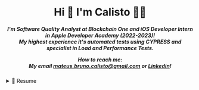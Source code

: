 <h1 align='center'>
Hi 👋  I'm Calisto 👨‍💻
</h1>
  
<h5 align='center'>
  
I'm Software Quality Analyst at Blockchain One and iOS Developer Intern in Apple Developer Academy (2022-2023)! <br>
My highest experience it's automated tests using CYPRESS and specialist in Load and Performance Tests. <br>

How to reach me: <br>
My email <a href="mailto:mateus.bruno.calisto@gmail.com">mateus.bruno.calisto@gmail.com</a> or 
<a href="www.linkedin.com/mateuscalisto">Linkedin</a>!
</h5>

<details>
  <summary>📃 Resume</summary>
  
## Education

- 📖 **Computer Engineering**\
📆 2019 - 2024\
📍 **Instituto Federal de Educação, Ciência e Tecnologia do Ceará - IFCE** - Fortaleza, Brazil

## Experience

- 👨‍💻 **iOS Developer**\
📆 2021 - moment\
📍 **Apple Developer Academy** - Fortaleza/CE, Brazil
 

- 👨‍💻 **Software Quality Analyst**\
📆 2021 - moment\
📍 **Blockchain One** - Fortaleza/CE, Brazil
  
- 👨‍💻 **Programming Teacher**\
📆 2020 - jun/2021\
📍 **Cedaspy** - Fortaleza/CE, Brazil

## Knowledge
  
- 🖥 **Frameworks:**  <br>
<img src="https://img.shields.io/badge/Cypress-17202C?style=for-the-badge&logo=cypress&logoColor=white" />
<img src="https://img.shields.io/badge/Selenium-43B02A?style=for-the-badge&logo=Selenium&logoColor=white" />
<img src="https://img.shields.io/badge/Node.js-339933?style=for-the-badge&logo=nodedotjs&logoColor=white" />
 <br>

- 💾 **IDE:**  <br>
<img src="https://img.shields.io/badge/Visual_Studio_Code-0078D4?style=for-the-badge&logo=visual%20studio%20code&logoColor=white" />
<img src="https://img.shields.io/badge/Xcode-007ACC?style=for-the-badge&logo=Xcode&logoColor=white" />
    <p></p>

- ⌨️ **Languages:**  <br>
<img src="https://img.shields.io/badge/JavaScript-323330?style=for-the-badge&logo=javascript&logoColor=F7DF1E" />
<img src="https://img.shields.io/badge/json-5E5C5C?style=for-the-badge&logo=json&logoColor=white" />
<img src="https://img.shields.io/badge/Python-FFD43B?style=for-the-badge&logo=python&logoColor=blue" />
<img src="https://img.shields.io/badge/Swift-FA7343?style=for-the-badge&logo=swift&logoColor=white" />
<img src="https://img.shields.io/badge/Flutter-02569B?style=for-the-badge&logo=flutter&logoColor=white" target="blank_"/>
  <p></p>
</details>

